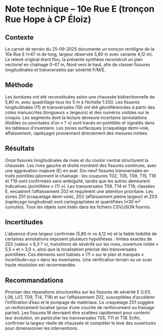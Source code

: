 # Note technique – 10e Rue E (tronçon Rue Hope à CP Éloiz)

## Contexte
Le carnet de terrain du 25-09-2025 documente un tronçon rectiligne de la 10e Rue E (≈47 m de long, largeur observée 5,80 m avec variante 4,12 m). Le relevé original étant flou, la présente synthèse reconstruit un plan vectoriel en chaînage 0–47 m, Nord vers le haut, afin de classer fissures longitudinales et transversales par sévérité F/M/E.

## Méthode
Les bordures ont été reconstituées selon une chaussée bidirectionnelle de 5,80 m, avec quadrillage tous les 5 m à l’échelle 1:200. Les fissures longitudinales (11) et transversales (19) ont été géoréférencées à partir des cotes manuscrites (longueurs × largeurs) et des numéros visibles sur le croquis. Les segments dont la lecture demeure incertaine (annotations illisibles ou ponctuées d’un « ? ») sont tracés en pointillés et signalés dans les tableaux d’inventaire. Les zones surfaciques (craquelage demi-voie, affaissement, rapiéçage) proviennent directement des mesures notées.

## Résultats
Onze fissures longitudinales de rives et du couloir central structurent la chaussée. Les rives gauche et droite montrent des fissures continues, avec une aggravation majeure (E) en aval. Dix-neuf fissures transversales en traits pointillés jalonnent le chaînage : les coupures T02, T05, T09, T15, T18 et T19 sont confirmées sans ambiguïté, tandis que les autres demeurent indicatives (pointillées « (?) »). Les transversales T09, T14 et T19, classées E, encadrent l’affaissement Z02 et requièrent une attention prioritaire. Les zones Z01 (craquelage demi-voie), Z02 (affaissement pleine largeur) et Z03 (rapiéçage longitudinal) sont cartographiées et quantifiées (≈30 m² cumulés). Tous les objets sont listés dans les fichiers CSV/JSON fournis.

## Incertitudes
L’absence d’une largeur confirmée (5,80 m vs 4,12 m) et la faible lisibilité de certaines annotations imposent plusieurs hypothèses : limites exactes de Z02 (valeur « 6,3 ? »), transitions de sévérité sur les rives, ouverture notée « 5,5 » et « 3,0 », ainsi que la localisation précise des transversales pointillées. Ces éléments sont balisés « (?) » sur le plan et marqués « incertitude=oui » dans les inventaires. Une vérification terrain ou un scan haute résolution est recommandée.

## Recommandations
Prioriser des réparations structurelles sur les fissures de sévérité E (L03, L06, L07, T09, T14, T19) et sur l’affaissement Z02, susceptibles d’accélérer l’infiltration d’eau et le pompage de matériaux. Le craquelage Z01 suggère un renforcement localisé (pose d’une couche de renforcement ou fraisage partiel). Les fissures M devraient être scellées rapidement pour contenir leur évolution, en particulier les transversales T05, T11 et T18. Enfin, confirmer la largeur réelle de chaussée et compléter le levé des ouvertures pour dimensionner les interventions.
